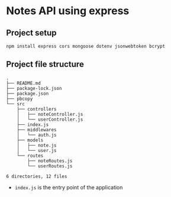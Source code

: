 # Notes API using express

## Project setup

```
npm install express cors mongoose dotenv jsonwebtoken bcrypt
```

## Project file structure

```
.
├── README.md
├── package-lock.json
├── package.json
├── pbcopy
└── src
    ├── controllers
    │   ├── noteController.js
    │   └── userController.js
    ├── index.js
    ├── middlewares
    │   └── auth.js
    ├── models
    │   ├── note.js
    │   └── user.js
    └── routes
        ├── noteRoutes.js
        └── userRoutes.js

6 directories, 12 files

```

- `index.js` is the entry point of the application
